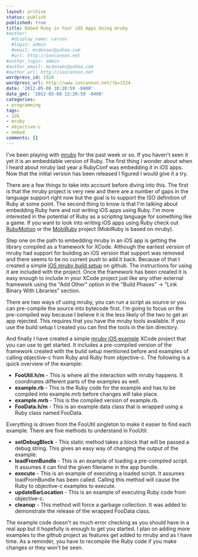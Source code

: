 ```yaml
---
layout: archive
status: publish
published: true
title: Embed Ruby in Your iOS Apps Using mruby
#author:
  #display_name: carson
  #login: admin
  #email: mcdonaec@yahoo.com
  #url: http://ioncannon.net
#author_login: admin
#author_email: mcdonaec@yahoo.com
#author_url: http://ioncannon.net
wordpress_id: 1524
wordpress_url: http://www.ioncannon.net/?p=1524
date: '2012-05-08 10:20:59 -0400'
date_gmt: '2012-05-08 15:20:59 -0400'
categories:
- programming
tags:
- iOS
- mruby
- objective-c
- embed
comments: []
---
```

I've been playing with <a href="https://github.com/mruby/mruby">mruby</a> for the past week or so. If you haven't seen it yet it is an embeddable version of Ruby. The first thing I wonder about when I heard about mruby last year a RubyConf was embedding it in iOS apps. Now that the initial version has been released I figured I would give it a try.


There are a few things to take into account before diving into this. The first is that the mruby project is very new and there are a number of gaps in the language support right now but the goal is to support the ISO definition of Ruby at some point. The second thing to know is that I'm talking about embedding Ruby here and not writing iOS apps using Ruby. I'm more interested in the potential of Ruby as a scripting language for something like a game. If you want to look into writing iOS apps using Ruby check out <a href="http://www.rubymotion.com/">RubyMotion</a> or the <a href="http://mobiruby.org/">MobiRuby</a> project (MobiRuby is based on mruby).


Step one on the path to embedding mruby in an iOS app is getting the library compiled as a framework for XCode. Although the earliest version of mruby had support for building an iOS version that support was removed and there seems to be no current push to add it back. Because of that I created a simple <a href="https://github.com/carsonmcdonald/ios-ruby-embedded">iOS mruby build setup</a> on github. The instructions for using it are included with the project. Once the framework has been created it is easy enough to include in your XCode project just like any other external framework using the "Add Other" option in the "Build Phases" -> "Link Binary With Libraries" section.


There are two ways of using mruby, you can run a script as source or you can pre-compile the source into bytecode first. I'm going to focus on the pre-compiled way because I believe it is the less likely of the two to get an app rejected. This requires that you have the mruby tools available. If you use the build setup I created you can find the tools in the bin directory.


And finally I have created a simple <a href="https://github.com/carsonmcdonald/MRubyiOSExample">mruby iOS example</a> XCode project that you can use to get started. It includes a pre-compiled version of the framework created with the build setup mentioned before and examples of calling objective-c from Ruby and Ruby from objective-c. The following is a quick overview of the example:


<ul>
<li><b>FooUtil.h/m</b> - This is where all the interaction with mruby happens. It coordinates different parts of the examples as well.</li>
<li><b>example.rb</b> - This is the Ruby code for the example and has to be compiled into example.mrb before changes will take place.</li>
<li><b>example.mrb</b> - This is the compiled version of example.rb.</li>
<li><b>FooData.h/m</b> - This is an example data class that is wrapped using a Ruby class named FooData.</li>
</ul>

Everything is driven from the FooUtil singleton to make it easier to find each example. There are five methods to understand in FooUtil:


<ul>
<li><b>setDebugBlock</b> - This static method takes a block that will be passed a debug string. This gives an easy way of changing the output of the example.</li>
<li><b>loadFromBundle</b> - This is an example of loading a pre-compiled script. It assumes it can find the given filename in the app bundle.</li>
<li><b>execute</b> - This is an example of executing a loaded script. It assumes loadFromBundle has been called. Calling this method will cause the Ruby to objective-c examples to execute.</li>
<li><b>updateBarLocation</b> - This is an example of executing Ruby code from objective-c.</li>
<li><b>cleanup</b> - This method will force a garbage collection. It was added to demonstrate the release of the wrapped FooData class.</li>
</ul>

The example code doesn't as much error checking as you should have in a real app but it hopefully is enough to get you started. I plan on adding more examples to the github project as features get added to mruby and as I have time. As a reminder, you have to recompile the Ruby code if you make changes or they won't be seen.

